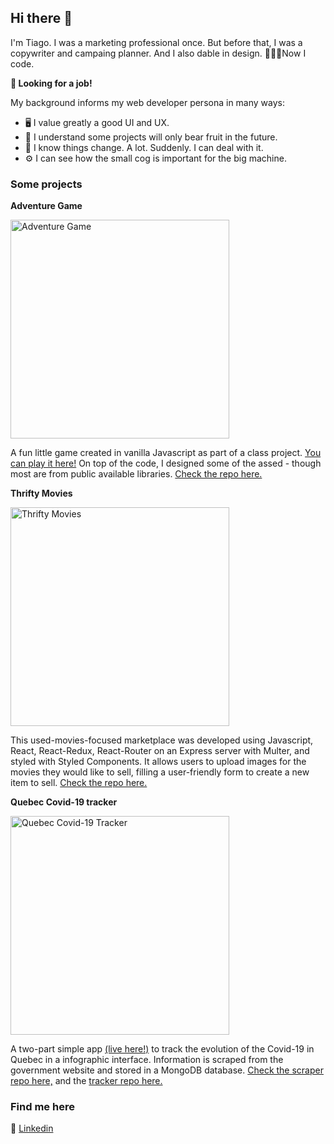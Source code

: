 ## Hi there 👋

I'm Tiago. I was a marketing professional once. But before that, I was a copywriter and campaing planner. And I also dable in design. 👨🏻‍💻Now I code.

**🔎 Looking for a job!**

My background informs my web developer persona in many ways:
- 🖥️ I value greatly a good UI and UX.
- 🌱 I understand some projects will only bear fruit in the future.
- 🍃 I know things change. A lot. Suddenly. I can deal with it.
- ⚙️ I can see how the small cog is important for the big machine.

### Some projects

**Adventure Game**

<img src="https://media-exp1.licdn.com/dms/image/C512DAQFIV6TquAMh5A/profile-treasury-image-shrink_1280_1280/0?e=1596571200&v=beta&t=zA5bWiA0rC3DFv8wGt4GZGWKOSHLsu2w7yr8Ki6q5M8" alt="Adventure Game" width="350px">

A fun little game created in vanilla Javascript as part of a class project. [You can play it here!](tiagomota79.github.io/adventure-game) On top of the code, I designed some of the assed - though most are from public available libraries. [Check the repo here.](https://github.com/tiagomota79/adventure-game)


**Thrifty Movies**

<img src="https://media-exp1.licdn.com/dms/image/C512DAQHr5cyENU13VA/profile-treasury-image-shrink_1280_1280/0?e=1596571200&v=beta&t=XDreG5-hJRDO_ItAt0bS8g5x5lQpW3s4M8Nv5yGWUmw" alt="Thrifty Movies" width="350px">

This used-movies-focused marketplace was developed using Javascript, React, React-Redux, React-Router on an Express server with Multer, and styled with Styled Components. It allows users to upload images for the movies they would like to sell, filling a user-friendly form to create a new item to sell. [Check the repo here.](gitbub.com/tiagomota79/thrifty-movies)


**Quebec Covid-19 tracker**

<img src="https://media-exp1.licdn.com/dms/image/C4E2DAQFN6chq55roCg/profile-treasury-image-shrink_1920_1920/0?e=1596571200&v=beta&t=XNT8Wrzr1T47BN5A51ftHszjvT6CeoOD8XtHI83Bk4s" alt="Quebec Covid-19 Tracker" width="350px">

A two-part simple app [(live here!)](https://qc-covid19-tracker.herokuapp.com) to track the evolution of the Covid-19 in Quebec in a infographic interface. Information is scraped from the government website and stored in a MongoDB database. [Check the scraper repo here,](https://github.com/tiagomota79/qc-covid19-scraper) and the [tracker repo here.](https://github.com/tiagomota79/qc-covid19-tracker)

### Find me here
💼 [Linkedin](https://www.linkedin.com/in/tiagomot/)

<!--
**tiagomota79/tiagomota79** is a ✨ _special_ ✨ repository because its `README.md` (this file) appears on your GitHub profile.

Here are some ideas to get you started:

- 🔭 I’m currently working on ...
- 🌱 I’m currently learning ...
- 👯 I’m looking to collaborate on ...
- 🤔 I’m looking for help with ...
- 💬 Ask me about ...
- 📫 How to reach me: ...
- 😄 Pronouns: ...
- ⚡ Fun fact: ...
-->
